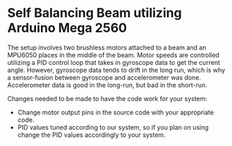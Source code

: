 # Self Balancing Beam utilizing Arduino Mega 2560

The setup involves two brushless motors attached to a beam and an MPU6050 places in the middle of the beam. Motor speeds are controlled utilizing a PID control loop that takes in gyroscope data to get the current angle. However, gyroscope data tends to drift in the long run, which is why a sensor-fusion between gyroscope and accelerometer was done. Accelerometer data is good in the long-run, but bad in the short-run.

Changes needed to be made to have the code work for your system:
* Change motor output pins in the source code with your appropriate code.
* PID values tuned according to our system, so if you plan on using change the PID values accordingly to your system. 
